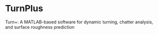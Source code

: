 # TurnPlus
Turn+: A MATLAB-based software for dynamic turning, chatter analysis, and surface roughness prediction
